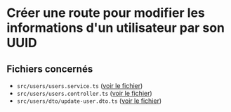 # Créer une route pour modifier les informations d'un utilisateur par son UUID

## Fichiers concernés

- `src/users/users.service.ts` ([voir le fichier](./e-commerce/src/users/users.service.ts))
- `src/users/users.controller.ts` ([voir le fichier](./e-commerce/src/users/users.controller.ts))
- `src/users/dto/update-user.dto.ts` ([voir le fichier](./e-commerce/src/users/dto/update-user.dto.ts))